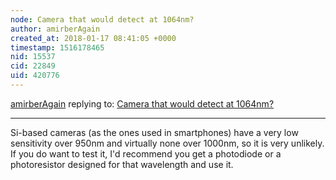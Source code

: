 ```yaml
---
node: Camera that would detect at 1064nm?
author: amirberAgain
created_at: 2018-01-17 08:41:05 +0000
timestamp: 1516178465
nid: 15537
cid: 22849
uid: 420776
---
```




[amirberAgain](../profile/amirberAgain) replying to: [Camera that would detect at 1064nm?](../notes/jpschaaf/01-17-2018/camera-that-would-detect-at-1064nm)

----
Si-based cameras (as the ones used in smartphones) have a very low sensitivity over 950nm and virtually none over 1000nm, so it is very unlikely. 
If you do want to test it, I'd recommend you get a photodiode or a photoresistor designed for that wavelength and use it.